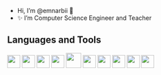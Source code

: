 -  Hi, I’m @emnarbii 👋
- ✨ I’m Computer Science Engineer and Teacher
## Languages and Tools
<img src="https://github.com/user-attachments/assets/84430374-e6be-46fb-8951-38ee36ebf212" width="30">
<img src="https://github.com/user-attachments/assets/0b6fae1b-382d-4f64-a051-f73f7d361d4f" width="30">
<img src="https://github.com/user-attachments/assets/3befdcd7-ab91-4db5-81dd-46bccde067f9" width="30">
<img src="https://github.com/user-attachments/assets/c27a16bc-e8c4-46ee-a194-27efb5c0ffcd" width="30">
<img src="https://github.com/user-attachments/assets/addd2a8d-8b62-4436-986f-9212b50af215" width="35">
<img src="https://github.com/user-attachments/assets/f6b7465e-74d4-414e-82e5-15ded0d0cbe9" width="30">
<img src="https://github.com/user-attachments/assets/d4e7a81d-560e-46c2-986e-73b348e433da" width="30">
<img src="https://github.com/user-attachments/assets/df6b270b-97fe-4b4c-9303-f678f255019a" width="30">
<img src="https://github.com/user-attachments/assets/9ac443ae-69ec-4480-a1f6-967f4a6aa582" width="30>
<img src="https://github.com/user-attachments/assets/fb369fe2-597f-4b28-92f8-7f8cc742c365" width="30">
<img src="https://github.com/user-attachments/assets/cd2fbf43-93d4-449b-8a3c-21de02054c3a" width="30">

  













<!---
emnarbii/emnarbii is a ✨ special ✨ repository because its `README.md` (this file) appears on your GitHub profile.
You can click the Preview link to take a look at your changes.
--->

